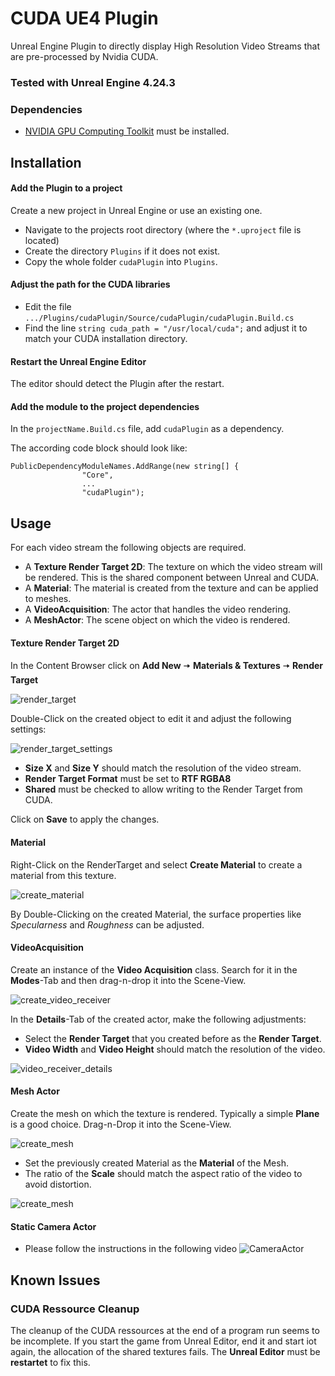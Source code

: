 ﻿# CUDA UE4 Plugin
Unreal Engine Plugin to directly display High Resolution Video Streams that are pre-processed by Nvidia CUDA.

### Tested with Unreal Engine 4.24.3

### Dependencies
* [NVIDIA GPU Computing Toolkit](https://developer.nvidia.com/cuda-downloads) must be installed.

## Installation
#### Add the Plugin to a project
Create a new project in Unreal Engine or use an existing one.

* Navigate to the projects root directory (where the `*.uproject` file is located)
* Create the directory `Plugins` if it does not exist.
* Copy the whole folder `cudaPlugin` into `Plugins`.

#### Adjust the path for the CUDA libraries

* Edit the file `.../Plugins/cudaPlugin/Source/cudaPlugin/cudaPlugin.Build.cs`
* Find the line `string cuda_path = "/usr/local/cuda";` and adjust it to match your CUDA installation directory.

#### Restart the Unreal Engine Editor
The editor should detect the Plugin after the restart.

#### Add the module to the project dependencies
In the `projectName.Build.cs` file, add `cudaPlugin` as a dependency.

The according code block should look like:
```
PublicDependencyModuleNames.AddRange(new string[] {
                "Core",
				...
                "cudaPlugin");
```


## Usage
For each video stream the following objects are required.

* A **Texture Render Target 2D**: The texture on which the video stream will be rendered. This is the shared component between Unreal and CUDA.
* A **Material**: The material is created from the texture and can be applied to meshes.
* A **VideoAcquisition**: The actor that handles the video rendering.
* A **MeshActor**: The scene object on which the video is rendered.

#### Texture Render Target 2D
In the Content Browser click on **Add New** 🠆 **Materials & Textures** 🠆 **Render Target**

![render_target](Documentation/01_RenderTarget.png)

Double-Click on the created object to edit it and adjust the following settings:

![render_target_settings](Documentation/02_textureRenderTarget2D.png)

* **Size X** and **Size Y** should match the resolution of the video stream.
* **Render Target Format** must be set to **RTF RGBA8**
* **Shared** must be checked to allow writing to the Render Target from CUDA.

Click on **Save** to apply the changes.

#### Material
Right-Click on the RenderTarget and select **Create Material** to create a material from this texture.

![create_material](Documentation/03_createMaterial.png)

By Double-Clicking on the created Material, the surface properties like *Specularness* and *Roughness* can be adjusted.

#### VideoAcquisition
Create an instance of the **Video Acquisition** class. Search for it in the **Modes**-Tab and then drag-n-drop it into the Scene-View.

![create_video_receiver](Documentation/04_VideoAcquisition.png)

In the **Details**-Tab of the created actor, make the following adjustments:

* Select the **Render Target** that you created before as the **Render Target**.
* **Video Width** and **Video Height** should match the resolution of the video.


![video_receiver_details](Documentation/05_attachRenderTarget.png)

#### Mesh Actor
Create the mesh on which the texture is rendered. Typically a simple **Plane** is a good choice. Drag-n-Drop it into the Scene-View.

![create_mesh](Documentation/06_renderObject.png)

* Set the previously created Material as the **Material** of the Mesh.
* The ratio of the **Scale** should match the aspect ratio of the video to avoid distortion.

![create_mesh](Documentation/07_attachObjectMaterial.png)

#### Static Camera Actor
* Please follow the instructions in the following video 
![CameraActor]( https://www.youtube.com/watch?v=7dZoISdc0dM)

## Known Issues
### CUDA Ressource Cleanup
The cleanup of the CUDA ressources at the end of a program run seems to be incomplete. If you start the game from Unreal Editor, end it and start iot again, the allocation of the shared textures fails.
The **Unreal Editor** must be **restartet** to fix this.
